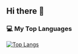 ## Hi there 👋

### 💻 My Top Languages

[![Top Langs](https://github-readme-stats.vercel.app/api/top-langs/?username=wakhidrf&layout=compact&theme=radical)](https://github.com/anuraghazra/github-readme-stats)
<!--
**wakhidrf/wakhidrf** is a ✨ _special_ ✨ repository because its `README.md` (this file) appears on your GitHub profile.

Here are some ideas to get you started:

- 🔭 I’m currently working on ...
- 🌱 I’m currently learning ...
- 👯 I’m looking to collaborate on ...
- 🤔 I’m looking for help with ...
- 💬 Ask me about ...
- 📫 How to reach me: ...
- 😄 Pronouns: ...
- ⚡ Fun fact: ...
-->
